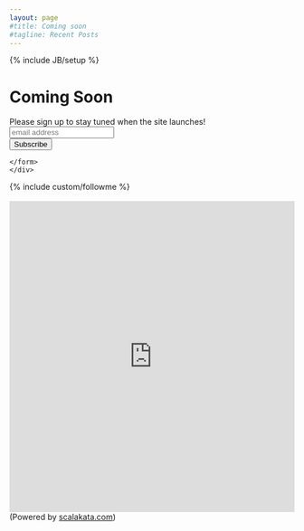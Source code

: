 ```yaml
---
layout: page
#title: Coming soon
#tagline: Recent Posts
---
```

{% include JB/setup %}
<!-- 
Read [Jekyll Quick Start](http://jekyllbootstrap.com/usage/jekyll-quick-start.html)

Complete usage and documentation available at: [Jekyll Bootstrap](http://jekyllbootstrap.com)

## Update Author Attributes

In `_config.yml` remember to specify your own data:
    
    title : My Blog =)
    
    author :
      name : Name Lastname
      email : blah@email.test
      github : username
      twitter : username

The theme should reference these variables whenever needed.
    
## Sample Posts

This blog contains sample posts which help stage pages and blog data.
When you don't need the samples anymore just delete the `_posts/core-samples` folder.

    $ rm -rf _posts/core-samples

Here's a sample "posts list".
 -->
 
<div class="hero-unit">
  <h1>Coming Soon</h1>
  <p>
  <!-- Begin MailChimp Signup Form -->
    <link href="http://cdn-images.mailchimp.com/embedcode/slim-081711.css" rel="stylesheet" type="text/css">
    <style type="text/css">
      #mc_embed_signup form{ 
        padding: 0;
      }
      /* Add your own MailChimp form style overrides in your site stylesheet or in this style block.
         We recommend moving this block and the preceding CSS link to the HEAD of your HTML file. */
    </style>
    <div id="mc_embed_signup" style="back">
    <form action="http://scalatutorials.us4.list-manage2.com/subscribe/post?u=88bb0ae2c547a703dfa7bb4df&amp;id=89b98532cc" method="post" id="mc-embedded-subscribe-form" name="mc-embedded-subscribe-form" class="" target="_blank" novalidate>
      <label for="mce-EMAIL">Please sign up to stay tuned when the site launches!</label>
      <input type="email" value="" name="EMAIL" class="email" id="mce-EMAIL" placeholder="email address" required>
      <div class="clear"><input type="submit" value="Subscribe" name="subscribe" id="mc-embedded-subscribe" class="btn btn-primary btn-large"></div>

    </form>
    </div>

  <!--End mc_embed_signup-->

  </p>
</div>

<div>{% include custom/followme %}</div>
<br>

<iframe src="http://www.scalakata.com/51e610a4e4b0d23dc07a870b" width="100%" height="550" scrolling="no" frameborder="no"></iframe>
(Powered by <a href="http://www.scalakata.com/">scalakata.com</a>)


 
<!-- <div>
    {% for post in site.posts limit:0 %}
    <h2><a href="{{ BASE_PATH }}{{ post.url }}">{{ post.title }}</a></h2>
    <strong>{{ post.date | date_to_string }}</strong><br><br>
        {{ post.content }}<br>
    <hr>
    {% endfor %}
</div>
 -->
<!-- <div>

</div>
 -->

<!-- <ul class="posts">
  {% for post in site.posts %}
    <li><span>{{ post.date | date_to_string }}</span> &raquo; <a href="{{ BASE_PATH }}{{ post.url }}">{{ post.title }}</a></li>
  {% endfor %}
</ul>
 -->



